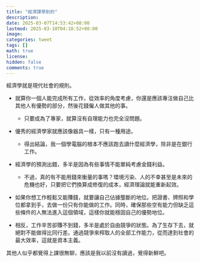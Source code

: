```yaml
---
title: "經濟課學到的"
description: 
date: 2025-03-07T14:53:42+08:00
lastmod: 2025-03-10T04:10:52+08:00
image: 
categories: tweet
tags: []
math: true
license: 
hidden: false
comments: true
---
```


經濟學就是現代社會的規則。

- 就算你一個人能完成所有工作，從效率的角度考慮，你還是應該專注做自己比其他人有優勢的部分，然後花錢僱人做其他的事。
    - 只要成為了專家，就算沒有自理能力也完全沒問題。

- 優秀的經濟學家就應該像器具一樣，只有一種用途。
    - 得出結論，我一個學電腦的根本不應該跑去讀什麼經濟學，除非是在銀行工作。

-  經濟學的預測出錯，多半是因為有些事情不能單純考慮金錢利益。
    -  不過，真的有不能用錢來衡量的事嗎？環境污染、人的不幸甚至是未來的危機也好，只要把它們換算成修復的成本，經濟理論就能重新起效。

- 如果你想工作輕鬆又能賺錢，就要讓自己佔據壟斷的地位。把證書、牌照和學位都拿到手，去做一份只有你能做的工作。同時，確保那些空有能力但缺乏這些條件的人無法進入這個領域，這樣你就能穩固自己的優勢地位。

- 相反，工作辛苦卻賺不到錢，多半是處於自由競爭的狀態。為了生存下去，就絕對不能做得比同行差。通過競爭來榨取人的全部工作能力，從而達到社會的最大效率，這就是資本主義。

其他人似乎都覺得上課很無聊，應該是我以前沒有讀過，覺得新鮮吧。



